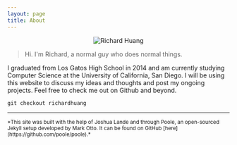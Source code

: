 ```yaml
---
layout: page
title: About
---
```

<p align="center">
 <img src="http://i.imgur.com/nAqMIA2.jpg" alt="Richard Huang" />
</p>

>Hi. I'm Richard, a normal guy who does normal things.

I graduated from Los Gatos High School in 2014 and am currently studying 
Computer Science at the University of California, San Diego. I will be 
using this website to discuss my ideas and thoughts and post my ongoing 
projects. Feel free to check me out on Github and beyond.

`git checkout richardhuang`

---

<sub>
  *This site was built with the help of Joshua Lande and through Poole, 
  an open-sourced Jekyll setup developed by Mark Otto. It can be found 
  on GitHub [here](https://github.com/poole/poole).*
</sub>
